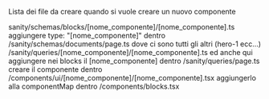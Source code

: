 Lista dei file da creare quando si vuole creare un nuovo componente

sanity/schemas/blocks/[nome_componente]/[nome_componente].ts
aggiungere type: "[nome_componente]" dentro /sanity/schemas/documents/page.ts dove ci sono tutti gli altri (hero-1 ecc...)
/sanity/queries/[nome_componente]/[nome_componente].ts
ed anche qui aggiungere nei blocks il [nome_componente] dentro /sanity/queries/page.ts
creare il componente dentro /components/ui/[nome_componente]/[nome_componente].tsx
aggiungerlo alla componentMap dentro /components/blocks.tsx